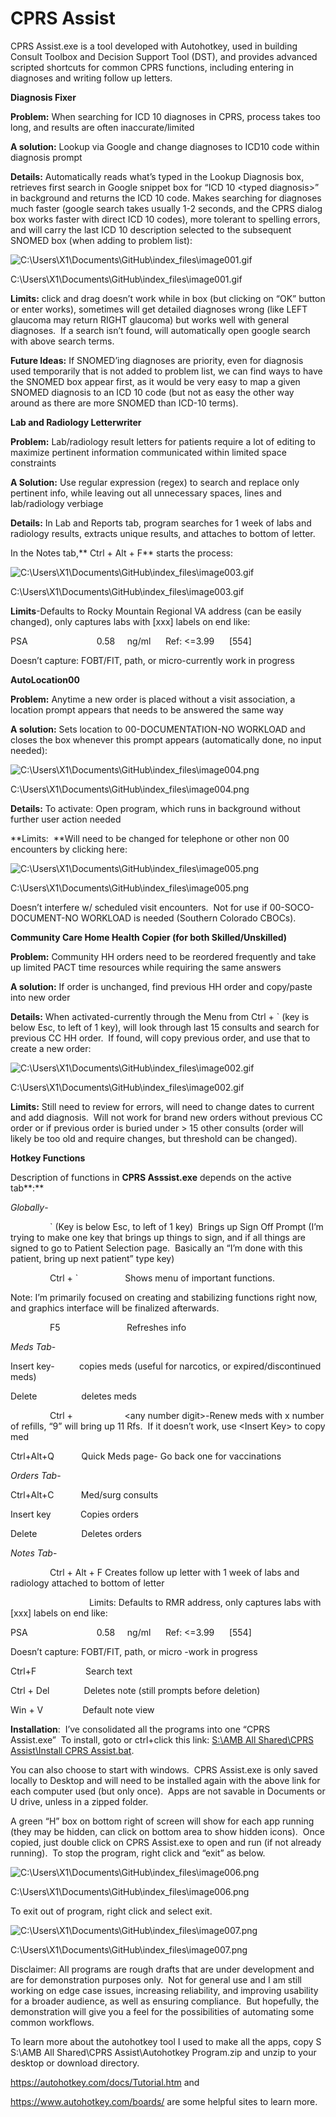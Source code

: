 CPRS Assist
===========

CPRS Assist.exe is a tool developed with Autohotkey, used in building Consult
Toolbox and Decision Support Tool (DST), and provides advanced scripted
shortcuts for common CPRS functions, including entering in diagnoses and writing
follow up letters.

**Diagnosis Fixer**

**Problem:** When searching for ICD 10 diagnoses in CPRS, process takes too
long, and results are often inaccurate/limited

**A solution:** Lookup via Google and change diagnoses to ICD10 code within
diagnosis prompt

**Details:** Automatically reads what’s typed in the Lookup Diagnosis box,
retrieves first search in Google snippet box for “ICD 10 \<typed diagnosis\>” in
background and returns the ICD 10 code. Makes searching for diagnoses much
faster (google search takes usually 1-2 seconds, and the CPRS dialog box works
faster with direct ICD 10 codes), more tolerant to spelling errors, and will
carry the last ICD 10 description selected to the subsequent SNOMED box (when
adding to problem list):

![C:\\Users\\X1\\Documents\\GitHub\\index_files\\image001.gif](media/501b928bd6ce04239f6512370c2bfed2.gif)

C:\\Users\\X1\\Documents\\GitHub\\index_files\\image001.gif

**Limits:** click and drag doesn’t work while in box (but clicking on “OK”
button or enter works), sometimes will get detailed diagnoses wrong (like LEFT
glaucoma may return RIGHT glaucoma) but works well with general diagnoses.  If a
search isn’t found, will automatically open google search with above search
terms.

**Future Ideas:** If SNOMED’ing diagnoses are priority, even for diagnosis used
temporarily that is not added to problem list, we can find ways to have the
SNOMED box appear first, as it would be very easy to map a given SNOMED
diagnosis to an ICD 10 code (but not as easy the other way around as there are
more SNOMED than ICD-10 terms).

**Lab and Radiology Letterwriter**

**Problem:** Lab/radiology result letters for patients require a lot of editing
to maximize pertinent information communicated within limited space constraints

**A Solution:** Use regular expression (regex) to search and replace only
pertinent info, while leaving out all unnecessary spaces, lines and
lab/radiology verbiage

**Details:** In Lab and Reports tab, program searches for 1 week of labs and
radiology results, extracts unique results, and attaches to bottom of letter.

In the Notes tab,** Ctrl + Alt + F** starts the process:

![C:\\Users\\X1\\Documents\\GitHub\\index_files\\image003.gif](media/fee92e6abb7c23a172423f10017b19c3.gif)

C:\\Users\\X1\\Documents\\GitHub\\index_files\\image003.gif

**Limits**-Defaults to Rocky Mountain Regional VA address (can be easily
changed), only captures labs with [xxx] labels on end like:

PSA                            0.58     ng/ml      Ref: \<=3.99      [554]

Doesn’t capture: FOBT/FIT, path, or micro-currently work in progress

**AutoLocation00**

**Problem:** Anytime a new order is placed without a visit association, a
location prompt appears that needs to be answered the same way

**A solution:** Sets location to 00-DOCUMENTATION-NO WORKLOAD and closes the box
whenever this prompt appears (automatically done, no input needed):

![C:\\Users\\X1\\Documents\\GitHub\\index_files\\image004.png](media/7fab9923b6b830fdca9a9a75e168aace.png)

C:\\Users\\X1\\Documents\\GitHub\\index_files\\image004.png

**Details:** To activate: Open program, which runs in background without further
user action needed

**Limits:  **Will need to be changed for telephone or other non 00 encounters by
clicking here:

![C:\\Users\\X1\\Documents\\GitHub\\index_files\\image005.png](media/986323b1587ad3faba1f035ab019a166.png)

C:\\Users\\X1\\Documents\\GitHub\\index_files\\image005.png

Doesn’t interfere w/ scheduled visit encounters.  Not for use if
00-SOCO-DOCUMENT-NO WORKLOAD is needed (Southern Colorado CBOCs).

**Community Care Home Health Copier (for both Skilled/Unskilled)**

**Problem:** Community HH orders need to be reordered frequently and take up
limited PACT time resources while requiring the same answers

**A solution:** If order is unchanged, find previous HH order and copy/paste
into new order

**Details:** When activated-currently through the Menu from Ctrl + \` (key is
below Esc, to left of 1 key), will look through last 15 consults and search for
previous CC HH order.  If found, will copy previous order, and use that to
create a new order:

![C:\\Users\\X1\\Documents\\GitHub\\index_files\\image002.gif](media/ffe6cdb29ca3fdee6ceb4e59f513a10e.gif)

C:\\Users\\X1\\Documents\\GitHub\\index_files\\image002.gif

**Limits:** Still need to review for errors, will need to change dates to
current and add diagnosis.  Will not work for brand new orders without previous
CC order or if previous order is buried under \> 15 other consults (order will
likely be too old and require changes, but threshold can be changed).

**Hotkey Functions**

Description of functions in **CPRS Asssist.exe** depends on the active tab**:**

*Globally*-

                \` (Key is below Esc, to left of 1 key)  Brings up Sign Off
Prompt (I’m trying to make one key that brings up things to sign, and if all
things are signed to go to Patient Selection page.  Basically an “I’m done with
this patient, bring up next patient” type key)

                Ctrl + \`                   Shows menu of important functions.

Note: I’m primarily focused on creating and stabilizing functions right now, and
graphics interface will be finalized afterwards.

                F5                           Refreshes info

*Meds Tab*-

Insert key-          copies meds (useful for narcotics, or expired/discontinued
meds)

Delete                  deletes meds

                Ctrl +                     \<any number digit\>-Renew meds with
x number of refills, “9” will bring up 11 Rfs.  If it doesn’t work, use \<Insert
Key\> to copy med

Ctrl+Alt+Q           Quick Meds page- Go back one for vaccinations

*Orders Tab*-

Ctrl+Alt+C           Med/surg consults

Insert key            Copies orders

Delete                  Deletes orders

*Notes Tab*-

                Ctrl + Alt + F Creates follow up letter with 1 week of labs and
radiology attached to bottom of letter

                                Limits: Defaults to RMR address, only captures
labs with [xxx] labels on end like:

PSA                            0.58     ng/ml      Ref: \<=3.99      [554]

Doesn’t capture: FOBT/FIT, path, or micro -work in progress

Ctrl+F                    Search text

Ctrl + Del              Deletes note (still prompts before deletion)

Win + V                Default note view

**Installation**:  I’ve consolidated all the programs into one “CPRS
Assist.exe”  To install, goto or ctrl+click this link: [S:\\AMB All Shared\\CPRS
Assist\\Install CPRS
Assist.bat](file:///C:\Users\X1\Documents\GitHub\Install%20CPRS%20Assist.bat).

You can also choose to start with windows.  CPRS Assist.exe is only saved
locally to Desktop and will need to be installed again with the above link for
each computer used (but only once).  Apps are not savable in Documents or U
drive, unless in a zipped folder.

A green “H” box on bottom right of screen will show for each app running (they
may be hidden, can click on bottom area to show hidden icons).  Once copied,
just double click on CPRS Assist.exe to open and run (if not already
running).  To stop the program, right click and “exit” as below.

![C:\\Users\\X1\\Documents\\GitHub\\index_files\\image006.png](media/fa9d916a475b94303a485918a4153ded.png)

C:\\Users\\X1\\Documents\\GitHub\\index_files\\image006.png

To exit out of program, right click and select exit.

![C:\\Users\\X1\\Documents\\GitHub\\index_files\\image007.png](media/14687e7963131d15cea88fa08150bfe7.png)

C:\\Users\\X1\\Documents\\GitHub\\index_files\\image007.png

Disclaimer: All programs are rough drafts that are under development and are for
demonstration purposes only.  Not for general use and I am still working on edge
case issues, increasing reliability, and improving usability for a broader
audience, as well as ensuring compliance.  But hopefully, the demonstration will
give you a feel for the possibilities of automating some common workflows.

To learn more about the autohotkey tool I used to make all the apps, copy S
S:\\AMB All Shared\\CPRS Assist\\Autohotkey Program.zip and unzip to your
desktop or download directory.

<https://autohotkey.com/docs/Tutorial.htm> and

<https://www.autohotkey.com/boards/> are some helpful sites to learn more.
